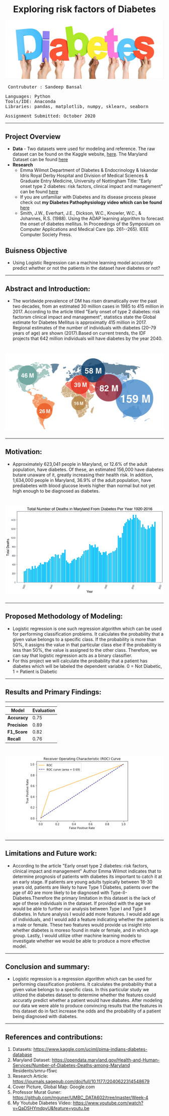 # <div align="center"> Exploring risk factors of Diabetes
![alt text](https://github.com/Sandeep-Bansal1/Diabetes_Project/blob/main/Diabetes%20image.png) <pre>
Contrubuter  : Sandeep Bansal
</pre>

<pre>
Languages: Python
Tools/IDE: Anaconda
Libraries: pandas, matplotlib, numpy, sklearn, seaborn
</pre>

<pre>
Assignment Submitted: October 2020
</pre></b>
---
## Project Overview
- <b>Data</b> - Two datasets were used for modeling and reference. The raw dataset can be found on the Kaggle website, [here](https://www.kaggle.com/uciml/pima-indians-diabetes-database). The Maryland Dataset can be found [here](https://opendata.maryland.gov/Health-and-Human-Services/Number-of-Diabetes-Deaths-among-Maryland-Residents/smru-f5wc)
- <b>Research</b> 
  - Emma Wilmot Department of Diabetes & Endocrinology & Iskandar Idris Royal Derby Hospital and Division of Medical Sciences & Graduate Entry Medicine, University   of Nottingham Title: "Early onset type 2 diabetes: risk factors, clinical impact and management" can be found 
  [here](https://journals.sagepub.com/doi/full/10.1177/2040622314548679)
  - If you are unfamiliar with Diabetes and its disease process please check out **my Diabetes Pathophysiology video which can be found** [here](https://www.youtube.com/watch?v=QaDSHYmdpyU&feature=youtu.be)
  - Smith, J.W., Everhart, J.E., Dickson, W.C., Knowler, W.C., & Johannes, R.S. (1988). Using the ADAP learning algorithm to forecast the onset of diabetes mellitus. In Proceedings of the Symposium on Computer Applications and Medical Care (pp. 261--265). IEEE Computer Society Press.
## Buisness Objective </b> 
- Using Logistic Regression can a machine learning model accurately predict whether or not the patients in the dataset have diabetes or not?
---
## Abstract and Introduction:
- The worldwide prevalence of DM has risen dramatically over the past two decades, from an estimated 30 million cases in 1985 to 415 million in 2017. According to the article titled "Early onset of type 2 diabetes: risk factorsm clinical impact and management", statistics state the Global estimate for Diabetes Mellitus is approximatly 415 million in 2017. Regional estimates of the number of individuals with diabetes (20–79 years of age) are shown (2017).Based on current trends, the IDF projects that 642 million individuals will have diabetes by the year 2040.
#  <div align="center"> ![alt text](https://github.com/Sandeep-Bansal1/Diabetes_Project/blob/main/Diabetes%20Global%20Impact%20.png?raw=true)
  
---
## Motivation: 
- Approximately 623,041 people in Maryland, or 12.6% of the adult population, have diabetes. Of these, an estimated 156,000 have diabetes butare unaware of it, greatly increasing their health risk. In addition, 1,634,000 people in Maryland, 36.9% of the adult population, have prediabetes with blood glucose levels higher than normal but not yet high enough to be diagnosed as diabetes. 
# <div align="center"> ![alt text](Diabetes_Maryland_Chart.png)
---

## Proposed Methodology of Modeling:
- Logistic regression is one such regression algorithm which can be used for performing classification problems. It calculates the probability that a given value belongs to a specific class. If the probability is more than 50%, it assigns the value in that particular class else if the probability is less than 50%, the value is assigned to the other class. Therefore, we can say that logistic regression acts as a binary classifier.
- For this project we will calculate the probability that a patient has diabetes which will be labeled the dependent variable. 0 = Not Diabetic, 1 = Patient is Diabetic
---
## Results and Primary Findings:
 ---
| Model | Evaluation |
| --- | --- |
| **Accuracy** | 0.75 |
| **Precision** | 0.89 |
| **F1_Score** | 0.82 |
| **Recall** | 0.76 |

#  <div align="center"> ![alt text](https://github.com/Sandeep-Bansal1/Diabetes_Project/blob/main/ROC%20curve.png?raw=true)
---
## Limitations and Future work:
  - According to the article "Early onset type 2 diabetes: risk factors, clinical impact and management" Author Emma Wilmot indicates that to determine prognosis of patients with diabetes its important to catch it at an early stage. If patients are young adults typically between 18-30 years old, patients are likely to have Type 1 Diabetes, patients over the age of 40 are more likely to be diagnosed with Type-II-Diabetes.Therefore the primary limitation in this dataset is the lack of age of these individuals in the dataset. If provided with the age we would be able to further our analysis between Type I and Type II diabetes.
  In future analysis I would add more features. I would add age of individuals, and I would add a feature indicating whether the patient is a male or female. These two features would provide us insight into whether diabetes is moreso found in male or female, and in which age group. Lastly, I would utilize other machine learning models to investigate whether we would be able to produce a more effective model. 
---
## Conclusion and summary:
  - Logistic regression is a regression algorithm which can be used for performing classification problems. It calculates the probability that a given value belongs to a specific class. In this particular study we utilized the diabetes dataset to determine whether the features could accuratly predict whether a patient would have diabates. After modeling our data we were able to produce convincing results that the features in this dataset do in fact increase the odds and the probability of a patient being diagnosed with diabetes. 
 
---
## References and contributions:

1. Datasets: https://www.kaggle.com/uciml/pima-indians-diabetes-database
2. Maryland Dataset: https://opendata.maryland.gov/Health-and-Human-Services/Number-of-Diabetes-Deaths-among-Maryland     Residents/smru-f5wc
3. Research Article: https://journals.sagepub.com/doi/full/10.1177/2040622314548679
4. Cover Picture, Global Map: Google.com 
5. Professor Murat Guner: https://github.com/mguner/UMBC_DATA602/tree/master/Week-4
6. My Youtube Diabetes Video: https://www.youtube.com/watch?v=QaDSHYmdpyU&feature=youtu.be
